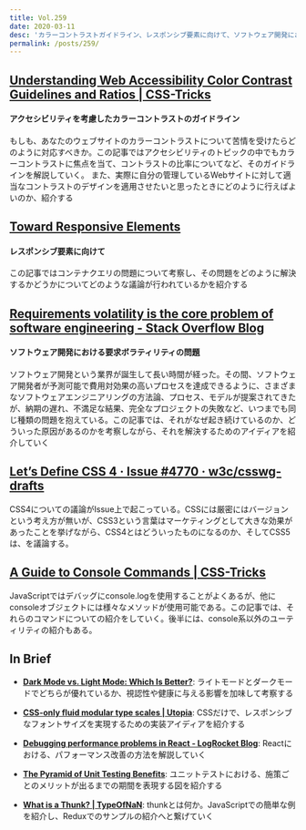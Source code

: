 ```yaml
---
title: Vol.259
date: 2020-03-11
desc: 'カラーコントラストガイドライン、レスポンシブ要素に向けて、ソフトウェア開発における要求ボラティリティの問題、ほか計10リンク'
permalink: /posts/259/
---
```


## [Understanding Web Accessibility Color Contrast Guidelines and Ratios | CSS-Tricks](https://css-tricks.com/understanding-web-accessibility-color-contrast-guidelines-and-ratios/)
#### アクセシビリティを考慮したカラーコントラストのガイドライン
もしも、あなたのウェブサイトのカラーコントラストについて苦情を受けたらどのように対応すべきか。この記事ではアクセシビリティのトピックの中でもカラーコントラストに焦点を当て、コントラストの比率についてなど、そのガイドラインを解説していく。
また、実際に自分の管理しているWebサイトに対して適当なコントラストのデザインを適用させたいと思ったときにどのように行えばよいのか、紹介する

## [Toward Responsive Elements](https://bkardell.com/blog/TowardResponsive.html)
#### レスポンシブ要素に向けて
この記事ではコンテナクエリの問題について考察し、その問題をどのように解決するかどうかについてどのような議論が行われているかを紹介する

## [Requirements volatility is the core problem of software engineering - Stack Overflow Blog](https://stackoverflow.blog/2020/02/20/requirements-volatility-is-the-core-problem-of-software-engineering/)
#### ソフトウェア開発における要求ボラティリティの問題

ソフトウェア開発という業界が誕生して長い時間が経った。その間、ソフトウェア開発者が予測可能で費用対効果の高いプロセスを達成できるように、さまざまなソフトウェアエンジニアリングの方法論、プロセス、モデルが提案されてきたが、納期の遅れ、不満足な結果、完全なプロジェクトの失敗など、いつまでも同じ種類の問題を抱えている。この記事では、それがなぜ起き続けているのか、どういった原因があるのかを考察しながら、それを解決するためのアイディアを紹介していく

## [Let’s Define CSS 4 · Issue #4770 · w3c/csswg-drafts](https://github.com/w3c/csswg-drafts/issues/4770)
CSS4についての議論がIssue上で起こっている。CSSには厳密にはバージョンという考え方が無いが、CSS3という言葉はマーケティングとして大きな効果があったことを挙げながら、CSS4とはどういったものになるのか、そしてCSS5は、を議論する。

## [A Guide to Console Commands | CSS-Tricks](https://css-tricks.com/a-guide-to-console-commands/)
JavaScriptではデバッグにconsole.logを使用することがよくあるが、他にconsoleオブジェクトには様々なメソッドが使用可能である。この記事では、それらのコマンドについての紹介をしていく。後半には、console系以外のユーティリティの紹介もある。

## In Brief

- **[Dark Mode vs. Light Mode: Which Is Better?](https://www.nngroup.com/articles/dark-mode/)**: ライトモードとダークモードでどちらが優れているか、視認性や健康に与える影響を加味して考察する

- **[CSS-only fluid modular type scales | Utopia](https://utopia.fyi/blog/css-modular-scales/)**: CSSだけで、レスポンシブなフォントサイズを実現するための実装アイディアを紹介する

- **[Debugging performance problems in React - LogRocket Blog](https://blog.logrocket.com/debugging-performance-problems-in-react/)**: Reactにおける、パフォーマンス改善の方法を解説していく

- **[The Pyramid of Unit Testing Benefits](https://blog.pragmaticengineer.com/unit-testing-benefits-pyramid/)**: ユニットテストにおける、施策ごとのメリットが出るまでの期間を表現する図を紹介する

- **[What is a Thunk? | TypeOfNaN](https://typeofnan.dev/what-is-a-thunk/)**: thunkとは何か。JavaScriptでの簡単な例を紹介し、Reduxでのサンプルの紹介へと繋げていく
